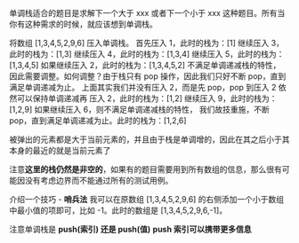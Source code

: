 单调栈适合的题目是求解下一个大于 xxx 或者下一个小于 xxx 这种题目。所有当你有这种需求的时候，就应该想到单调栈。

将数组 [1,3,4,5,2,9,6] 压入单调栈。
首先压入 1，此时的栈为：[1]
继续压入 3，此时的栈为：[1,3]
继续压入 4，此时的栈为：[1,3,4]
继续压入 5，此时的栈为：[1,3,4,5]
如果继续压入 2，此时的栈为：[1,3,4,5,2] 不满足单调递减栈的特性， 因此需要调整。如何调整？由于栈只有 pop 操作，因此我们只好不断 pop，直到满足单调递减为止。
上面其实我们并没有压入 2，而是先 pop，pop 到压入 2 依然可以保持单调递减再 压入 2，此时的栈为：[1,2]
继续压入 9，此时的栈为：[1,2,9]
如果继续压入 6，则不满足单调递减栈的特性， 我们故技重施，不断 pop，直到满足单调递减为止。此时的栈为：[1,2,6]

被弹出的元素都是大于当前元素的，并且由于栈是单调增的，因此在其之后小于其本身的最近的就是当前元素了

注意**这里的栈仍然是非空的**，如果有的题目需要用到所有数组的信息，那么很有可能因没有考虑边界而不能通过所有的测试用例。

介绍一个技巧 - **哨兵法**
我可以在原数组 [1,3,4,5,2,9,6] 的右侧添加一个小于数组中最小值的项即可，比如 -1。此时的数组是 [1,3,4,5,2,9,6,-1]。

注意单调栈是 **push(索引) 还是 push(值)**
**push 索引可以携带更多信息**
